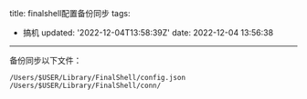 title: finalshell配置备份同步
tags:
  - 搞机
updated: '2022-12-04T13:58:39Z'
date: 2022-12-04 13:56:38
---

备份同步以下文件：
 ```
/Users/$USER/Library/FinalShell/config.json
/Users/$USER/Library/FinalShell/conn/
```
<!--csdn-article-id:128178253-->